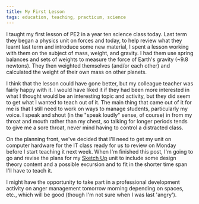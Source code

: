 ```yaml
---
title: My First Lesson
tags: education, teaching, practicum, science
---
```


I taught my first lesson of PE2 in a year ten science class today. Last
term they began a physics unit on forces and today, to help review what
they learnt last term and introduce some new material, I spent a lesson
working with them on the subject of  mass, weight, and gravity. I had
them use spring balances and sets of weights to measure the force of
Earth's gravity (~9.8 newtons). They then weighted themselves (and/or
each other) and calculated the weight of their own mass on other
planets.

I think that the lesson could have gone better, but my colleague teacher
was fairly happy with it. I would have liked it if they had been more
interested in what I thought would be an interesting topic and activity,
but they did seem to get what I wanted to teach out of it. The main
thing that came out of it for me is that I still need to work on ways to
manage students, particularly my voice. I speak and shout (in the "speak
loudly" sense, of course) in from my throat and mouth rather than my
chest, so talking for longer periods tends to give me a sore throat,
never mind having to control a distracted class.

On the planning front, we've decided that I'll need to get my unit on
computer hardware for the IT class ready for us to review on Monday
before I start teaching it next week. When I'm finished this post, I'm
going to go and revise the plans for my <a
href="http://sketchup.google.com/">Sketch Up</a> unit to include some
design theory content and a possible excursion and to fit in the shorter
time span I'll have to teach it.

I might have the opportunity to take part in a professional development
activity on anger management tomorrow morning depending on spaces, etc.,
which will be good (though I'm not sure when I was last 'angry').
